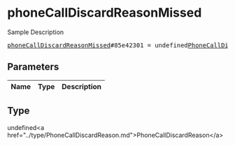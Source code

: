 # phoneCallDiscardReasonMissed

Sample Description

<pre>
<a href="../constructor/phoneCallDiscardReasonMissed.md">phoneCallDiscardReasonMissed</a>#85e42301 = undefined<a href="../type/PhoneCallDiscardReason.md">PhoneCallDiscardReason</a>;
</pre>

## Parameters

| Name | Type | Description |
|------|:----:|-------------|

## Type

undefined&lt;a href=&#34;../type/PhoneCallDiscardReason.md&#34;&gt;PhoneCallDiscardReason&lt;/a&gt;
